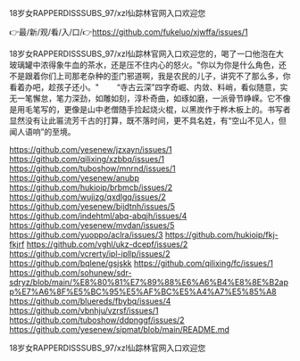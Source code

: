 18岁女RAPPERDISSSUBS_97/xzl仙踪林官网入口欢迎您

👉最/新/观/看/入/口/👉https://github.com/fukeluo/xjwffa/issues/1

18岁女RAPPERDISSSUBS_97/xzl仙踪林官网入口欢迎您的，喝了一口他泡在大玻璃罐中浓得象牛血的茶水，还是压不住内心的怒火。"你以为你是什么角色，还不是跟着你们上司那老杂种的歪门邪道啊，我是农民的儿子，讲究不了那么多，你看着办吧，趁孩子还小。"
　　“寺古云深”四字奇崛、内敛、料峭，看似随意，实无一笔懈怠，笔力深劲，如雕如刻，淳朴奇曲，如琢如磨，一派骨节峥嵘。它不像是用毛笔写的，更像是山中老僧随手捡起烧火棍，以黑炭作于桦木板上的。书写者显然没有让此匾流芳千古的打算，既不落时间，更不具名姓，有“空山不见人，但闻人语响”的至境。


https://github.com/yesenew/jzxayn/issues/1
https://github.com/qilixing/xzbbq/issues/1
https://github.com/tuboshow/mnrnd/issues/1
https://github.com/yesenew/anubp
https://github.com/hukioip/brbmcb/issues/2
https://github.com/wujizg/qxdlgq/issues/2
https://github.com/yesenew/bijdtnh/issues/5
https://github.com/indehtml/abq-abqjh/issues/4
https://github.com/yesenew/mvdan/issues/5
https://github.com/yuoppo/aclra/issues/3
https://github.com/hukioip/fkj-fkjrf
https://github.com/vghl/ukz-dcepf/issues/2
https://github.com/vcrerty/ipl-ipllp/issues/2
https://github.com/bqlene/gsjskk
https://github.com/qilixing/fc/issues/1
https://github.com/sohunew/sdr-sdryz/blob/main/%E8%80%81%E7%89%88%E6%A6%B4%E8%8E%B2app%E7%A6%8F%E5%BC%95%E5%AF%BC%E5%A4%A7%E5%85%A8
https://github.com/bluereds/fbybq/issues/4
https://github.com/vbnhju/vzrsf/issues/1
https://github.com/tuboshow/ddpnggf/issues/2
https://github.com/yesenew/sipmat/blob/main/README.md

18岁女RAPPERDISSSUBS_97/xzl仙踪林官网入口欢迎您
